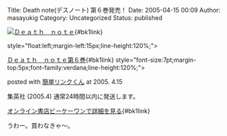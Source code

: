 Title: Death note(デスノート) 第６巻発売！
Date: 2005-04-15 00:09
Author: masayukig
Category: Uncategorized
Status: published



[![Ｄｅａｔｈ　ｎｏｔｅ](http://img.bk1.co.jp/bookimages/0253/025371090000.jpg)](http://www.bk1.co.jp/product/2537109/p-hugh55881 "オンライン書店ビーケーワン：Ｄｅａｔｈ　ｎｏｔｅ"){#bk1link}


style="float:left;margin-left:15px;line-height:120%;">


[Ｄｅａｔｈ　ｎｏｔｅ第６巻](http://www.bk1.co.jp/product/2537109/p-hugh55881 "オンライン書店ビーケーワン：Ｄｅａｔｈ　ｎｏｔｅ"){#bk1link}
style="font-size:7pt;margin-top:5px;font-family:verdana;line-height:120%;">

posted with
[簡単リンクくん](http://breeder.bk1.jp/cgi-bin/link/create.cgi?bibid=2537109&aid=p-hugh55881 "簡単リンクくん")
at 2005. 4.15




集英社 (2005.4)
通常24時間以内に発送します。



[オンライン書店ビーケーワンで詳細を見る](http://www.bk1.co.jp/product/2537109/p-hugh55881 "オンライン書店ビーケーワン"){#bk1link}






うわー。買わなきゃ〜。
